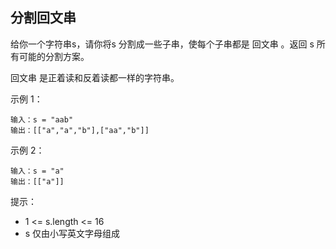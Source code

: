 ## 分割回文串

给你一个字符串s，请你将s 分割成一些子串，使每个子串都是 回文串 。返回 s 所有可能的分割方案。

回文串 是正着读和反着读都一样的字符串。



示例 1：

```
输入：s = "aab"
输出：[["a","a","b"],["aa","b"]]
```
示例 2：

```
输入：s = "a"
输出：[["a"]]
```

提示：

* 1 <= s.length <= 16
* s 仅由小写英文字母组成